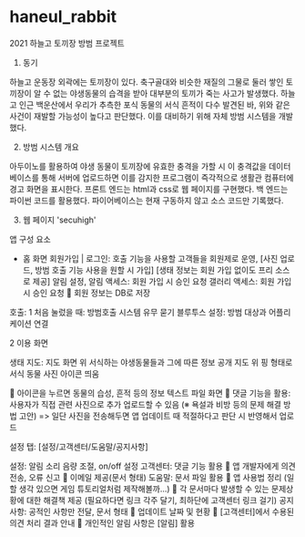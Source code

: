 # haneul_rabbit
2021 하늘고 토끼장 방범 프로젝트 

1. 동기

하늘고 운동장 외곽에는 토끼장이 있다. 축구골대와 비슷한 재질의 그물로 둘러 쌓인 토끼장이 알 수 없는 야생동물의 습격을 받아 대부분의 토끼가 죽는 사고가 발생했다. 하늘고 인근 백운산에서 우리가 추측한 포식 동물의 서식 흔적이 다수 발견된 바, 위와 같은 사건이 재발할 가능성이 높다고 판단했다. 이를 대비하기 위해 자체 방범 시스템을 개발했다. 

2. 방범 시스템 개요

아두이노를 활용하여 야생 동물이 토끼장에 유효한 충격을 가할 시 이 충격값을 데이터베이스를 통해 서버에 업로드하면 이를 감지한 프로그램이 즉각적으로 생활관 컴퓨터에 경고 화면을 표시한다. 프론트 엔드는 html과 css로 웹 페이지를 구현했다. 백 엔드는 파이썬 코드를 활용했다. 파이어베이스는 현재 구동하지 않고 소스 코드만 기록했다. 

3. 웹 페이지 'secuhigh'

앱 구성 요소

-	홈 화면 
회원가입 | 로그인:  호출 기능을 사용할 고객들을 회원제로 운영,
[사진 업로드, 방범 호출 기능 사용을 원할 시 가입]
[생태 정보는 회원 가입 없이도 프리 소스로 제공]
알림 설정, 알림 액세스: 회원 가입 시 승인 요청
갤러리 액세스: 회원 가입 시 승인 요청
	회원 정보는 DB로 저장 

호출: 
1	처음 눌렀을 때: 방범호출 시스템 유무 묻기
블루투스 설정: 방범 대상과 어플리케이션 연결

2	이용 화면

생태 지도: 지도 화면 위 서식하는 야생동물들과 그에 따른 정보 공개
		지도 위 핑 형태로 서식 동물 사진 아이콘 띄움
  
  	아이콘을 누르면 동물의 습성, 흔적 등의 정보 텍스트 파일 화면
   댓글 기능을 활용: 사용자가 직접 관련 사진으로 추가 업로드할 수 있음
  (※ 욕설과 비방 등의 문제 해결 방법 고안)
  => 일단 사진을 전송해두면 앱 업데이트 때 적절하다고 판단 시 반영해서 업로드

설정 탭: [설정/고객센터/도움말/공지사항]
		
  설정: 알림 소리 음량 조절, on/off 설정
	고객센터: 댓글 기능 활용 
    	앱 개발자에게 의견 전송, 오류 신고
    	이메일 제공(문서 형태)
  도움말: 문서 파일 활용
    	앱 사용법 정리 (일할 생각 있으면 게임 튜토리얼처럼 제작해볼까…)
    	각 문서마다 발생할 수 있는 문제상황에 대한 해결책 제공
    (필요하다면 링크 각주 달기, 최하단에 고객센터 링크 걸기)
  공지사항: 공적인 사항만 전달, 문서 형태
    	업데이트 날짜 및 현황
    	[고객센터]에서 수용된 의견 처리 결과 안내
    	개인적인 알림 사항은 [알림] 활용
